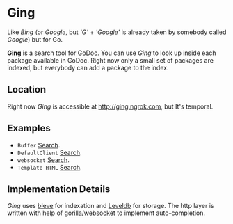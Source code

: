 
# Ging

Like *Bing* (or *Google*, but *'G'* + *'Google'* is already taken by somebody
called *Google*) but for Go.

**Ging** is a search tool for [GoDoc](http://godoc.org/). You can use *Ging* to
look up inside each package available in GoDoc. Right now only a small set of
packages are indexed, but everybody can add a package to the index.

## Location

Right now *Ging* is accessible at http://ging.ngrok.com, but It's temporal.

## Examples

* `Buffer` [Search](http://ging.ngrok.com/query?query=Buffer).
* `DefaultClient` [Search](http://ging.ngrok.com/query?query=DefaultClient).
* `websocket` [Search](http://ging.ngrok.com/query?query=websocket).
* `Template HTML` [Search](http://ging.ngrok.com/query?query=Template+HTML).

## Implementation Details

*Ging* uses [bleve](blevesearch.com) for indexation and
[Leveldb](http://leveldb.org/) for storage. The http layer is written with help
of [gorilla/websocket](https://github.com/gorilla/websocket) to implement
auto-completion.
